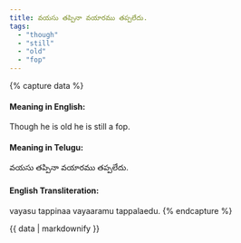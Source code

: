 ```yaml
---
title: వయసు తప్పినా వయారము తప్పలేదు.
tags:
  - "though"
  - "still"
  - "old"
  - "fop"
---
```


{% capture data %}
#### Meaning in English:
Though he is old he is still a fop.

#### Meaning in Telugu:
వయసు తప్పినా వయారము తప్పలేదు.

#### English Transliteration:
vayasu tappinaa vayaaramu tappalaedu.
{% endcapture %}

{{ data | markdownify }}

